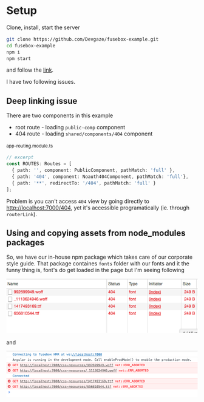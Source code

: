 # Setup 
Clone, install, start the server
```bash
git clone https://github.com/Devgaze/fusebox-example.git
cd fusebox-example
npm i
npm start
```

and follow the [link](http://localhost:7000).

I have two following issues.

## Deep linking issue

There are two components in this example 
* root route - loading `public-comp` component
* 404 route - loading `shared/components/404` component

<small>app-routing.module.ts</small>
```typescript
// excerpt
const ROUTES: Routes = [
  { path: '', component: PublicComponent, pathMatch: 'full' },
  { path: '404', component: Noauth404Component, pathMatch: 'full'},
  { path: '**', redirectTo: '/404', pathMatch: 'full' }
];
```

Problem is you can't access `404` view by going directly to [http://localhost:7000/404](http://localhost:7000/404), yet it's accessible programatically (ie. through `routerLink`).

## Using and copying assets from node_modules packages

So, we have our in-house npm package which takes care of our corporate style guide. 
That package containes `fonts` folder with our fonts and it the funny thing is, font's do get loaded in the page but I'm seeing following

![Network tab](https://raw.githubusercontent.com/Devgaze/fusebox-example/master/src/assets/network-tab.png)


and

![Console tab](https://raw.githubusercontent.com/Devgaze/fusebox-example/master/src/assets/console-tab.png)  
